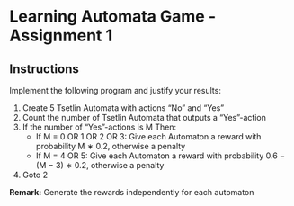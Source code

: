 # Learning Automata Game - Assignment 1

## Instructions
Implement the following program and justify your results: 
1. Create 5 Tsetlin Automata with actions “No” and “Yes” 
2. Count the number of Tsetlin Automata that outputs a “Yes”-action 
3. If the number of “Yes”-actions is M Then: 
    - If M = 0 OR 1 OR 2 OR 3: Give each Automaton a reward with probability M ∗ 0.2, otherwise a penalty
    - If M = 4 OR 5: Give each Automaton a reward with probability 0.6 − (M − 3) ∗ 0.2, otherwise a penalty 
4. Goto 2

**Remark:** Generate the rewards independently for each automaton 